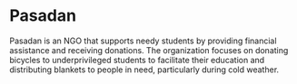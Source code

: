 # Pasadan
Pasadan is an NGO that supports needy students by providing financial assistance and receiving donations. The organization focuses on donating bicycles to underprivileged students to facilitate their education and distributing blankets to people in need, particularly during cold weather.
